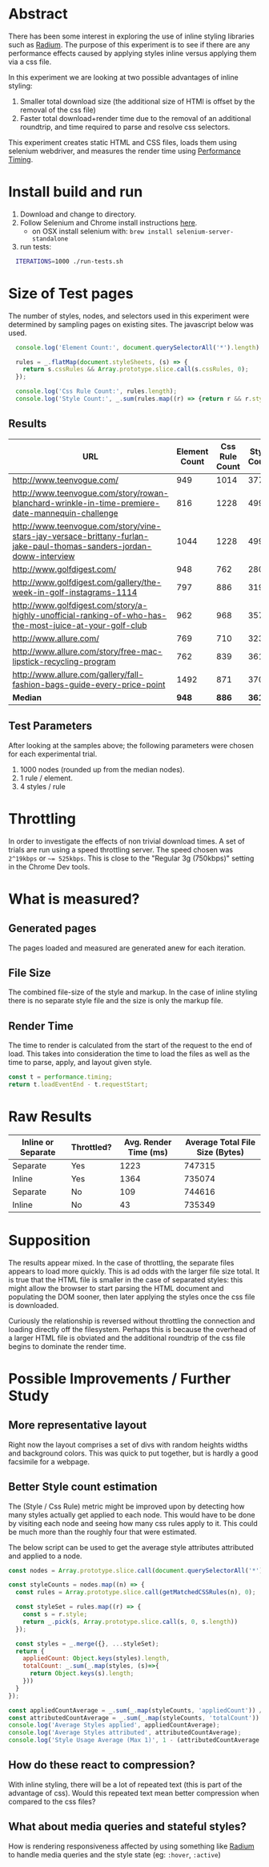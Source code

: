 # Abstract

There has been some interest in exploring the use of inline styling libraries such as [Radium](https://github.com/FormidableLabs/radium). The purpose of this experiment is to see if there are any performance effects caused by applying styles inline versus applying them via a css file.

In this experiment we are looking at two possible advantages of inline styling:

1. Smaller total download size (the additional size of HTMl is offset by the removal of the css file)
2. Faster total download+render time due to the removal of an additional roundtrip, and time required to parse and resolve css selectors.

This experiment creates static HTML and CSS files, loads them using selenium webdriver, and measures the render time using [Performance Timing](https://developer.mozilla.org/en-US/docs/Web/API/Performance/timing).

# Install build and run

1. Download and change to directory.
2. Follow Selenium and Chrome install instructions [here](http://webdriver.io/guide/getstarted/install.html).
    * on OSX install selenium with: `brew install selenium-server-standalone`
3. run tests:
```bash
  ITERATIONS=1000 ./run-tests.sh
```

# Size of Test pages

The number of styles, nodes, and selectors used in this experiment were determined by sampling pages on existing sites. The javascript below was used.

```javascript
  console.log('Element Count:', document.querySelectorAll('*').length)

  rules = _.flatMap(document.styleSheets, (s) => {
    return s.cssRules && Array.prototype.slice.call(s.cssRules, 0);
  });

  console.log('Css Rule Count:', rules.length);
  console.log('Style Count:', _.sum(rules.map((r) => {return r && r.style && r.style.length})));
```

## Results

| URL	| Element Count	| Css Rule Count | Style Count | Rule / Element	| Style / Css Rule |
|-----|---------------|----------------|-------------|----------------|------------------|
| http://www.teenvogue.com/	| 949	| 1014	| 3779 | 1.068 |	3.726 |
| http://www.teenvogue.com/story/rowan-blanchard-wrinkle-in-time-premiere-date-mannequin-challenge	| 816	| 1228	| 4996 | 1.504 |	4.068 |
| http://www.teenvogue.com/story/vine-stars-jay-versace-brittany-furlan-jake-paul-thomas-sanders-jordan-doww-interview	| 1044	| 1228	| 4996 | 1.176 |	4.068 |
| http://www.golfdigest.com/	| 948	| 762	| 2809 | 0.803 |	3.686 |
| http://www.golfdigest.com/gallery/the-week-in-golf-instagrams-1114	| 797	| 886	| 3192 | 1.111 |	3.602 |
| http://www.golfdigest.com/story/a-highly-unofficial-ranking-of-who-has-the-most-juice-at-your-golf-club	| 962	| 968	| 3573 | 1.006 |	3.691 |
| http://www.allure.com/	| 769	| 710	| 3235 | 0.923 |	4.556 |
| http://www.allure.com/story/free-mac-lipstick-recycling-program	| 762	| 839	| 3611 | 1.101 |	4.303 |
| http://www.allure.com/gallery/fall-fashion-bags-guide-every-price-point	| 1492	| 871	| 3705 | 0.583 |	4.253 |
| **Median**	| **948**	| **886**	| **3611** | **1.068** | **4.068** |

## Test Parameters

After looking at the samples above; the following parameters were chosen for each experimental trial.

1. 1000 nodes (rounded up from the median nodes).
2. 1 rule / element.
2. 4 styles / rule

# Throttling

In order to investigate the effects of non trivial download times. A set of trials are run using a speed throttling server. The speed chosen was `2^19kbps` or `~= 525kbps`. This is close to the "Regular 3g (750kbps)" setting in the Chrome Dev tools.

# What is measured?

## Generated pages

The pages loaded and measured are generated anew for each iteration.

## File Size

The combined file-size of the style and markup. In the case of inline styling there is no separate style file and the size is only the markup file.


## Render Time

The time to render is calculated from the start of the request to the end of load. This takes into consideration the time to load the files as well as the time to parse, apply, and layout given style.

```javascript
const t = performance.timing;
return t.loadEventEnd - t.requestStart;
```


# Raw Results

| Inline or Separate | Throttled? | Avg. Render Time (ms) | Average Total File Size (Bytes) |
|--------------------|------------|-----------------------|---------------------------------|
| Separate           | Yes        | 1223                  | 747315                          |
| Inline             | Yes        | 1364                  | 735074                          |
| Separate           | No         | 109                   | 744616                          |
| Inline             | No         | 43                    | 735349                          |


# Supposition

The results appear mixed. In the case of throttling, the separate files appears to load more quickly. This is ad odds with the larger file size total. It is true that the HTML file is smaller in the case of separated styles: this might allow the browser to start parsing the HTML document and populating the DOM sooner, then later applying the styles once the css file is downloaded.

Curiously the relationship is reversed without throttling the connection and loading directly off the filesystem. Perhaps this is because the overhead of a larger HTML file is obviated and the additional roundtrip of the css file begins to dominate the render time.


# Possible Improvements / Further Study

## More representative layout
Right now the layout comprises a set of divs with random heights widths and background colors. This was quick to put together, but is hardly a good facsimile for a webpage.

## Better Style count estimation
The (Style / Css Rule) metric might be improved upon by detecting how many styles actually get applied to each node. This would have to be done by visiting each node and seeing how many css rules apply to it. This could be much more than the roughly four that were estimated.

The below script can be used to get the average style attributes attributed and applied to a node.

```javascript
const nodes = Array.prototype.slice.call(document.querySelectorAll('*'), 0);

const styleCounts = nodes.map((n) => {
  const rules = Array.prototype.slice.call(getMatchedCSSRules(n), 0);

  const styleSet = rules.map((r) => {
    const s = r.style;
    return _.pick(s, Array.prototype.slice.call(s, 0, s.length))
  });

  const styles = _.merge({}, ...styleSet);
  return {
    appliedCount: Object.keys(styles).length,
    totalCount: _.sum(_.map(styles, (s)=>{
      return Object.keys(s).length;
    }))
  }
});

const appliedCountAverage = _.sum(_.map(styleCounts, 'appliedCount')) / styleCounts.length;
const attributedCountAverage = _.sum(_.map(styleCounts, 'totalCount')) / styleCounts.length;
console.log('Average Styles applied', appliedCountAverage);
console.log('Average Styles attributed', attributedCountAverage);
console.log('Style Usage Average (Max 1)', 1 - (attributedCountAverage - appliedCountAverage) / attributedCountAverage);
```

## How do these react to compression?
With inline styling, there will be a lot of repeated text (this is part of the advantage of css). Would this repeated text mean better compression when compared to the css files?

## What about media queries and stateful styles?
How is rendering responsiveness affected by using something like [Radium](https://github.com/FormidableLabs/radium) to handle media queries and the style state (eg: `:hover`, `:active`)

